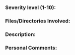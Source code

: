 ### Severity level (1-10):



### Files/Directories Involved:



### Description:



### Personal Comments:

